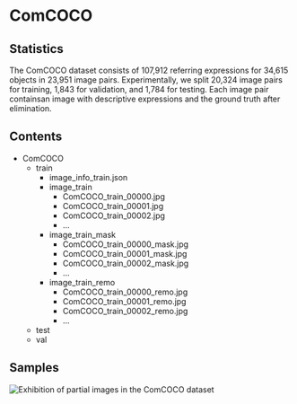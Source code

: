 # ComCOCO

## Statistics

The ComCOCO dataset consists of 107,912 referring expressions for 34,615 objects in 23,951 image pairs. Experimentally, we split 20,324 image pairs for training, 1,843 for validation, and 1,784 for testing. Each image pair containsan image with descriptive expressions and the ground truth after elimination. 
## Contents
* ComCOCO
  * train
    * image_info_train.json
    * image_train
      * ComCOCO_train_00000.jpg
      * ComCOCO_train_00001.jpg
      * ComCOCO_train_00002.jpg
      * ...
    * image_train_mask
      * ComCOCO_train_00000_mask.jpg
      * ComCOCO_train_00001_mask.jpg
      * ComCOCO_train_00002_mask.jpg
      * ...
    * image_train_remo
      * ComCOCO_train_00000_remo.jpg
      * ComCOCO_train_00001_remo.jpg
      * ComCOCO_train_00002_remo.jpg
      * ...
  * test
  * val

## Samples
![Exhibition of partial images in the ComCOCO dataset](https://github.com/ROR-source/ComCOCO-SAHM/blob/main/ComCOCO/9.png)
